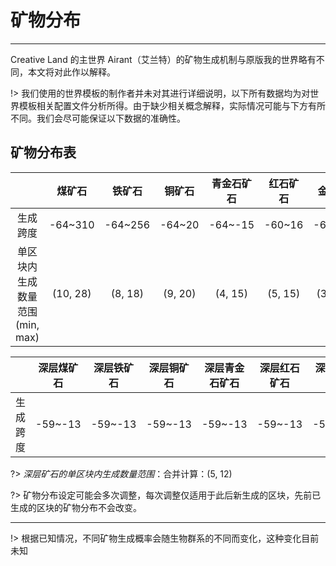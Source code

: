 # 矿物分布


----------

Creative Land 的主世界 Airant（艾兰特）的矿物生成机制与原版我的世界略有不同，本文将对此作以解释。

!> 我们使用的世界模板的制作者并未对其进行详细说明，以下所有数据均为对世界模板相关配置文件分析所得。由于缺少相关概念解释，实际情况可能与下方有所不同。我们会尽可能保证以下数据的准确性。

## 矿物分布表


|     |  煤矿石   |  铁矿石   |  铜矿石   |  青金石矿石   |  红石矿石   |  金矿石   |   钻石矿石  | 
| :-: | :-: | :-: | :-: | :-: | :-: | :-: | :-: |
|  生成跨度   |   -64~310  |  -64~256   |  -64~20   |  -64~-15   |  -60~16   |  -64~13   |  -64~-22   |
| 单区块内生成数量范围<br>(min, max) | (10, 28) | (8, 18) | (9, 20) | (4, 15) | (5, 15) | (3, 14) | (2, 4) |

|     |  深层煤矿石   |  深层铁矿石   |  深层铜矿石   |  深层青金石矿石   |  深层红石矿石   |  深层金矿石   |   深层钻石矿石  | 
| :-: | :-: | :-: | :-: | :-: | :-: | :-: | :-: |
|  生成跨度   |    -59~-13  |  -59~-13   |   -59~-13   |   -59~-13   |   -59~-13   |  -59~-13   |   -59~-13   |

?> *深层矿石的单区块内生成数量范围*：合并计算：(5, 12)

?> 矿物分布设定可能会多次调整，每次调整仅适用于此后新生成的区块，先前已生成的区块的矿物分布不会改变。

----------

!> 根据已知情况，不同矿物生成概率会随生物群系的不同而变化，这种变化目前未知
